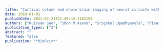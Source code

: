 ```yaml
---
title: "Cortical column and whole brain imaging of neural circuits with molecular contrast and nanoscale resolution"
date: 2018-01-01
publishDate: 2021-02-21T21:49:44.118215Z
authors: ["Ruixuan Gao", "Shoh M Asano", "Srigokul Upadhyayula", "Pisarev Igor", "Daniel E Milkie", "Tsung-Li Liu", "Singh Ved", "Graves Austin", "Grace H Huynh", "Yongxin Zhao", " others"]
publication_types: ["2"]
abstract: ""
featured: false
publication: "*bioRxiv*"
---
```


